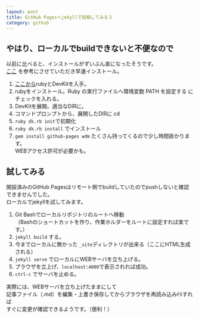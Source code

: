 ```yaml
---
layout: post
title: GitHub Pagesへjekyllで投稿してみる３
category: github
---
```

## やはり、ローカルでbuildできないと不便なので
以前に比べると、インストールがずいぶん楽になったそうです。  
[ここ](https://www.kaoriya.net/blog/2016/02/07/)
を参考にさせていただき早速インストール。  

1. [ここから](http://rubyinstaller.org/downloads/)rubyとDevKitを入手。
1. rubyをインストール。Ruby の実行ファイルへ環境変数 PATH を設定する にチェックを入れる。
1. DevKitを展開。適当なDIRに。
1. コマンドプロンプトから、展開したDIRに cd
1. `ruby dk.rb init`で初期化
1. `ruby dk.rb install` でインストール
1. `gem install github-pages wdm` たくさん持ってくるので少し時間掛かります。  
WEBアクセス許可が必要かも。

## 試してみる
開設済みのGitHub Pagesはリモート側でbuildしていたのでpushしないと確認できませんでした。  
ローカルでjekyllを試してみます。

1. Git Bashでローカルリポジトリのルートへ移動  
（Bashのショートカットを作り、作業ホルダーをルートに設定すれば楽です。）
1. `jekyll build` する。
1. 今までローカルに無かった `_site`ディレクトリが出来る（ここにHTML生成される）
1. `jekyll serve` でローカルにWEBサーバを立ち上げる。
1. ブラウザを立上げ、`localhost:4000`で表示されれば成功。
1. `ctrl-c` でサーバを止める。

実際には、WEBサーバを立ち上げたままにして  
記事ファイル（.md）を編集・上書き保存してからブラウザを再読み込み`F5`すれば  
すぐに変更が確認できるようです。（便利！）
